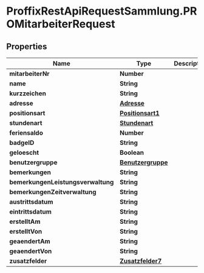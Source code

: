 # ProffixRestApiRequestSammlung.PROMitarbeiterRequest

## Properties
Name | Type | Description | Notes
------------ | ------------- | ------------- | -------------
**mitarbeiterNr** | **Number** |  | 
**name** | **String** |  | 
**kurzzeichen** | **String** |  | 
**adresse** | [**Adresse**](Adresse.md) |  | 
**positionsart** | [**Positionsart1**](Positionsart1.md) |  | 
**stundenart** | [**Stundenart**](Stundenart.md) |  | 
**feriensaldo** | **Number** |  | 
**badgeID** | **String** |  | 
**geloescht** | **Boolean** |  | 
**benutzergruppe** | [**Benutzergruppe**](Benutzergruppe.md) |  | 
**bemerkungen** | **String** |  | 
**bemerkungenLeistungsverwaltung** | **String** |  | 
**bemerkungenZeitverwaltung** | **String** |  | 
**austrittsdatum** | **String** |  | 
**eintrittsdatum** | **String** |  | 
**erstelltAm** | **String** |  | 
**erstelltVon** | **String** |  | 
**geaendertAm** | **String** |  | 
**geaendertVon** | **String** |  | 
**zusatzfelder** | [**Zusatzfelder7**](Zusatzfelder7.md) |  | 


